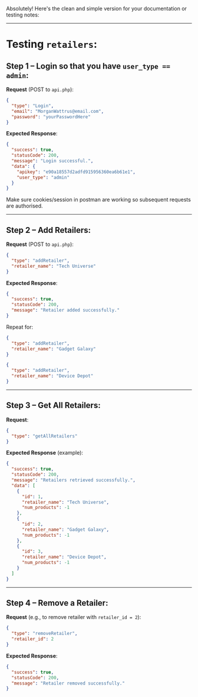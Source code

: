 Absolutely! Here's the clean and simple version for your documentation or testing notes:

---

# Testing `retailers`:

## Step 1 – Login so that you have `user_type == admin`:

**Request** (POST to `api.php`):

```json
{
  "type": "Login",
  "email": "MorganWattrus@email.com",
  "password": "yourPasswordHere"
}
```

**Expected Response**:

```json
{
  "success": true,
  "statusCode": 200,
  "message": "Login successful.",
  "data": {
    "apikey": "e90a18557d2adfd915956360ea6b61e1",
    "user_type": "admin"
  }
}
```

 Make sure cookies/session in  postman are working so subsequent requests are authorised.

---

## Step 2 – Add Retailers:
**Request** (POST to `api.php`):

```json
{
  "type": "addRetailer",
  "retailer_name": "Tech Universe"
}
```

**Expected Response**:

```json
{
  "success": true,
  "statusCode": 200,
  "message": "Retailer added successfully."
}
```

Repeat for:

```json
{
  "type": "addRetailer",
  "retailer_name": "Gadget Galaxy"
}
```

```json
{
  "type": "addRetailer",
  "retailer_name": "Device Depot"
}
```

---

## Step 3 – Get All Retailers:

**Request**:

```json
{
  "type": "getAllRetailers"
}
```

**Expected Response** (example):

```json
{
  "success": true,
  "statusCode": 200,
  "message": "Retailers retrieved successfully.",
  "data": [
    {
      "id": 1,
      "retailer_name": "Tech Universe",
      "num_products": -1
    },
    {
      "id": 2,
      "retailer_name": "Gadget Galaxy",
      "num_products": -1
    },
    {
      "id": 3,
      "retailer_name": "Device Depot",
      "num_products": -1
    }
  ]
}
```

---

## Step 4 – Remove a Retailer:

**Request** (e.g., to remove retailer with `retailer_id = 2`):

```json
{
  "type": "removeRetailer",
  "retailer_id": 2
}
```

**Expected Response**:

```json
{
  "success": true,
  "statusCode": 200,
  "message": "Retailer removed successfully."
}
```
